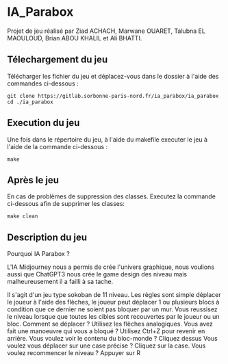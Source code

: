 # IA_Parabox

Projet de jeu réalisé par Ziad ACHACH, Marwane OUARET, Talubna EL MAOULOUD, Brian ABOU KHALIL et Ali BHATTI.

## Télechargement du jeu

Télécharger les fichier du jeu et déplacez-vous dans le dossier à l'aide des commandes ci-dessous :

```
git clone https://gitlab.sorbonne-paris-nord.fr/ia_parabox/ia_parabox
cd ./ia_parabox
```


## Execution du jeu

Une fois dans le répertoire du jeu, à l'aide du makefile executer le jeu à l'aide de la commande ci-dessous :
```
make
```

## Après le jeu

En cas de problèmes de suppression des classes.
Executez la commande ci-dessous afin de supprimer les classes:
```
make clean
```

## Description du jeu

Pourquoi IA Parabox ?

L'IA Midjourney nous a permis de crée l'univers graphique, nous voulions aussi que ChatGPT3 nous crée le game design des niveau mais malheureusement il a failli à sa tache. 

Il s'agit d'un jeu type sokoban de 11 niveau. Les règles sont simple déplacer le joueur à l'aide des flèches, le joueur peut déplacer 1 ou plusieurs blocs à condition que ce dernier ne soient pas bloquer par un mur.
Vous reussisez le niveau lorsque que toutes les cibles sont recouvertes par le joueur ou un bloc.
Comment se déplacer ? Utilisez les flêches analogiques.
Vous avez fait une manoeuvre qui vous a bloqué ? Utilisez Ctrl+Z pour revenir en arrière.
Vous voulez voir le contenu du bloc-monde ? Cliquez dessus
Vous voulez vous déplacer sur une case précise ? Cliquez sur la case.
Vous voulez recommencer le niveau ? Appuyer sur R
